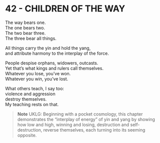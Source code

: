 # 42 - CHILDREN OF THE WAY



The way bears one.  
The one bears two.  
The two bear three.  
The three bear all things.  

All things carry the yin and hold the yang,  
and attribute harmony to the interplay of the force.  

People despise orphans, widowers, outcasts.  
Yet that’s what kings and rulers call themselves.  
Whatever you lose, you’ve won.  
Whatever you win, you’ve lost.  

What others teach, I say too:  
violence and aggression  
destroy themselves.  
My teaching rests on that.  


> **Note** UKLG: Beginning with a pocket cosmology, this chapter demonstrates the “interplay of energy” of yin and yang by showing how low and high, winning and losing, destruction and self-destruction, reverse themselves, each turning into its seeming opposite.  

